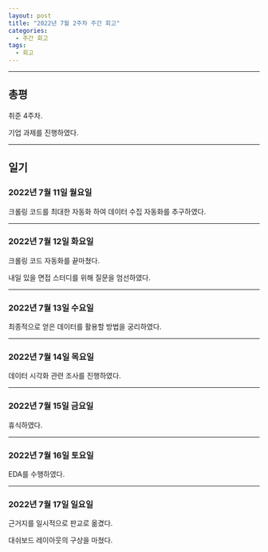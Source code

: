 ```yaml
---
layout: post
title: "2022년 7월 2주차 주간 회고"
categories:
  - 주간 회고
tags:
  - 회고
---
```


---

## 총평
취준 4주차.

기업 과제를 진행하였다.

---
## 일기

### 2022년 7월 11일 월요일
크롤링 코드를 최대한 자동화 하여 데이터 수집 자동화를 추구하였다.

---
### 2022년 7월 12일 화요일
크롤링 코드 자동화를 끝마쳤다.

내일 있을 면접 스터디를 위해 질문을 엄선하였다.

---
### 2022년 7월 13일 수요일
최종적으로 얻은 데이터를 활용할 방법을 궁리하였다.

---
### 2022년 7월 14일 목요일
데이터 시각화 관련 조사를 진행하였다.

---
### 2022년 7월 15일 금요일
휴식하였다.

---
### 2022년 7월 16일 토요일
EDA를 수행하였다.

---
### 2022년 7월 17일 일요일
근거지를 일시적으로 판교로 옮겼다.

대쉬보드 레이아웃의 구상을 마쳤다.
